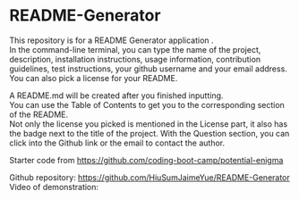 # README-Generator

This repository is for a README Generator application .     
In the command-line terminal, you can type the name of the project, description, installation instructions, usage information, contribution guidelines, test instructions, your github username and your email address. You can also pick a license for your README.    

A README.md will be created after you finished inputting.                       
You can use the Table of Contents to get you to the corresponding section of the README.      
Not only the license you picked is mentioned in the License part, it also has the badge next to the title of the project. With the Question section, you can click into the Github link or the email to contact the 
author.    


Starter code from https://github.com/coding-boot-camp/potential-enigma       
       
Github repository: https://github.com/HiuSumJaimeYue/README-Generator           
Video of demonstration: 
